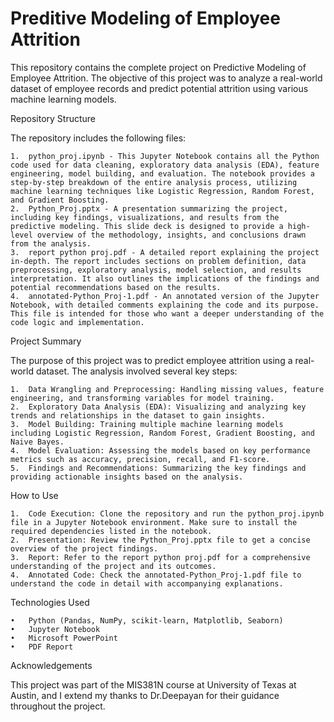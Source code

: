 # Preditive Modeling of Employee Attrition 
This repository contains the complete project on Predictive Modeling of Employee Attrition. The objective of this project was to analyze a real-world dataset of employee records and predict potential attrition using various machine learning models.

Repository Structure

The repository includes the following files:

	1.	python_proj.ipynb - This Jupyter Notebook contains all the Python code used for data cleaning, exploratory data analysis (EDA), feature engineering, model building, and evaluation. The notebook provides a step-by-step breakdown of the entire analysis process, utilizing machine learning techniques like Logistic Regression, Random Forest, and Gradient Boosting.
	2.	Python_Proj.pptx - A presentation summarizing the project, including key findings, visualizations, and results from the predictive modeling. This slide deck is designed to provide a high-level overview of the methodology, insights, and conclusions drawn from the analysis.
	3.	report python proj.pdf - A detailed report explaining the project in-depth. The report includes sections on problem definition, data preprocessing, exploratory analysis, model selection, and results interpretation. It also outlines the implications of the findings and potential recommendations based on the results.
	4.	annotated-Python_Proj-1.pdf - An annotated version of the Jupyter Notebook, with detailed comments explaining the code and its purpose. This file is intended for those who want a deeper understanding of the code logic and implementation.

Project Summary

The purpose of this project was to predict employee attrition using a real-world dataset. The analysis involved several key steps:

	1.	Data Wrangling and Preprocessing: Handling missing values, feature engineering, and transforming variables for model training.
	2.	Exploratory Data Analysis (EDA): Visualizing and analyzing key trends and relationships in the dataset to gain insights.
	3.	Model Building: Training multiple machine learning models including Logistic Regression, Random Forest, Gradient Boosting, and Naive Bayes.
	4.	Model Evaluation: Assessing the models based on key performance metrics such as accuracy, precision, recall, and F1-score.
	5.	Findings and Recommendations: Summarizing the key findings and providing actionable insights based on the analysis.

How to Use

	1.	Code Execution: Clone the repository and run the python_proj.ipynb file in a Jupyter Notebook environment. Make sure to install the required dependencies listed in the notebook.
	2.	Presentation: Review the Python_Proj.pptx file to get a concise overview of the project findings.
	3.	Report: Refer to the report python proj.pdf for a comprehensive understanding of the project and its outcomes.
	4.	Annotated Code: Check the annotated-Python_Proj-1.pdf file to understand the code in detail with accompanying explanations.

Technologies Used

	•	Python (Pandas, NumPy, scikit-learn, Matplotlib, Seaborn)
	•	Jupyter Notebook
	•	Microsoft PowerPoint
	•	PDF Report

Acknowledgements

This project was part of the MIS381N course at University of Texas at Austin, and I extend my thanks to Dr.Deepayan for their guidance throughout the project.
